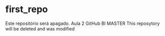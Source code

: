 # first_repo
Este repositório será apagado. Aula 2 GitHub BI MASTER
This reposytory will be deleted and was modified
